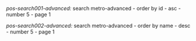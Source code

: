 *pos-search001-advanced:* search metro-advanced - 
    order by id - asc - number 5 - page 1

*pos-search002-advanced:* search metro-advanced - 
    order by name - desc - number 5 - page 1